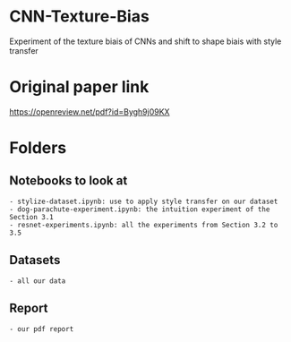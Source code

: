 # CNN-Texture-Bias
Experiment of the texture biais of CNNs and shift to shape biais with style transfer 

# Original paper link

https://openreview.net/pdf?id=Bygh9j09KX

# Folders
 ## Notebooks to look at
    - stylize-dataset.ipynb: use to apply style transfer on our dataset
    - dog-parachute-experiment.ipynb: the intuition experiment of the Section 3.1
    - resnet-experiments.ipynb: all the experiments from Section 3.2 to 3.5

 ## Datasets
    - all our data

## Report
    - our pdf report